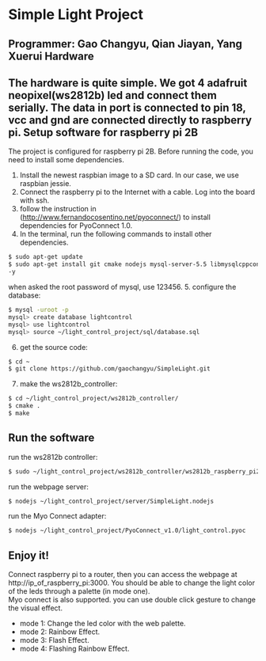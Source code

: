 Simple Light Project
===
Programmer: Gao Changyu, Qian Jiayan, Yang Xuerui
Hardware
---
The hardware is quite simple. We got 4 adafruit neopixel(ws2812b) led and connect them serially. The data in port is connected to pin 18, vcc and gnd are connected directly to raspberry pi.
Setup software for raspberry pi 2B
---
The project is configured for raspberry pi 2B. Before running the code, you need to install some dependencies.
1. Install the newest raspbian image to a SD card. In our case, we use raspbian jessie.
2. Connect the raspberry pi to the Internet with a cable. Log into the board with ssh.
3. follow the instruction in (http://www.fernandocosentino.net/pyoconnect/) to install dependencies for PyoConnect 1.0.
4. In the terminal, run the following commands to install other dependencies.  
```bash
$ sudo apt-get update
$ sudo apt-get install git cmake nodejs mysql-server-5.5 libmysqlcppconn-dev python-mysqldb
-y
```
when asked the root password of mysql, use 123456.
5. configure the database:
```bash
$ mysql -uroot -p
mysql> create database lightcontrol
mysql> use lightcontrol
mysql> source ~/light_control_project/sql/database.sql
```
6. get the source code:
```bash
$ cd ~
$ git clone https://github.com/gaochangyu/SimpleLight.git
```
7. make the ws2812b_controller:
```bash
$ cd ~/light_control_project/ws2812b_controller/
$ cmake .
$ make
```

Run the software
---
run the ws2812b controller:
```bash
$ sudo ~/light_control_project/ws2812b_controller/ws2812b_raspberry_pi2
```
run the webpage server:
```bash
$ nodejs ~/light_control_project/server/SimpleLight.nodejs
```
run the Myo Connect adapter:
```bash
$ nodejs ~/light_control_project/PyoConnect_v1.0/light_control.pyoc
```

Enjoy it!
---
Connect raspberry pi to a router, then you can access the webpage at http://ip_of_raspberry_pi:3000. You should be able to change the light color of the leds through a palette (in mode one).  
Myo connect is also supported. you can use double click gesture to change the visual effect.
* mode 1: Change the led color with the web palette.
* mode 2: Rainbow Effect.
* mode 3: Flash Effect.
* mode 4: Flashing Rainbow Effect.


 
